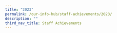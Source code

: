 ```yaml
---
title: "2023"
permalink: /our-info-hub/staff-achievements/2023/
description: ""
third_nav_title: Staff Achievements
---
```

